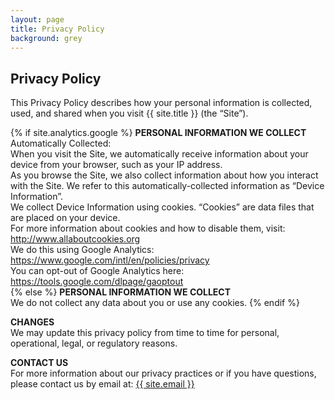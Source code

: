 ```yaml
---
layout: page
title: Privacy Policy
background: grey
---
```


<div class="col-lg-12 text-center">
	<h2 class="section-heading text-uppercase">Privacy Policy</h2>
</div>
This Privacy Policy describes how your personal information is collected, used, and shared when you visit {{ site.title }} (the “Site”).  
<br>

{% if site.analytics.google %}
**PERSONAL INFORMATION WE COLLECT**  
Automatically Collected:  
When you visit the Site, we automatically receive information about your device from your browser, such as your IP address.  
As you browse the Site, we also collect information about how you interact with the Site. We refer to this automatically-collected information as “Device Information”.  
We collect Device Information using cookies. “Cookies” are data files that are placed on your device.  
For more information about cookies and how to disable them, visit: <http://www.allaboutcookies.org>  
We do this using Google Analytics: <https://www.google.com/intl/en/policies/privacy>  
You can opt-out of Google Analytics here: <https://tools.google.com/dlpage/gaoptout>  
{% else %}
**PERSONAL INFORMATION WE COLLECT**  
We do not collect any data about you or use any cookies.
{% endif %}

**CHANGES**  
We may update this privacy policy from time to time for personal, operational, legal, or regulatory reasons.

**CONTACT US**  
For more information about our privacy practices or if you have questions, please contact us by email at: <a href="mailto:{{ site.email }}">{{ site.email }}</a>
